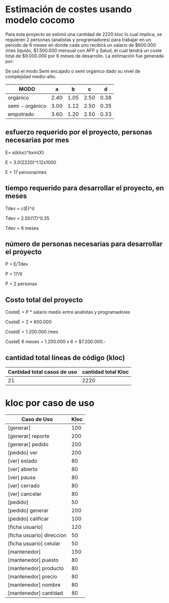 # Estimación de costes usando modelo cocomo

Para este proyecto se estimó una cantidad de 2220 kloc lo cual implica, se requieren 2 personas (analistas y programadores) para trabajar en un periodo de 6 meses en donde cada uno recibirá un salario de $600.000 /mes líquido, $1.500.000 mensual con AFP y Salud, el cual tendrá un coste total de $9.000.000 por 6 meses de desarrollo. La estimación fue generada por:

Se usó el modo Semi encajado o semi orgánico dado su nivel de complejidad medio-alto.

MODO | a | b | c | d 
-----|---|---|---|---
orgánico | 2.40 | 1.05 | 2.50 | 0.38 
semi - orgánico | 3.00 | 1.12 | 2.50 | 0.35
empotrado | 3.60 | 1.20 | 2.50 | 0.33

## esfuerzo requerido por el proyecto, personas necesarias por mes

E= a(kloc)^bxm(X)

E = 3.0(2220)^1.12x1000

E = 17 persona/mes

## tiempo requerido para desarrollar el proyecto, en meses

Tdev = c(E)^d

Tdev = 2.50(17)^0.35

Tdev = 6 meses

## número de personas necesarias para desarrollar el proyecto

P = E/Tdev

P = 17/6

P = 2 personas

## Costo total del proyecto

CosteE = P * salario medio entre analistas y programadores

CosteE = 2 * 600.000

CosteE = 1.200.000 /mes

CosteE 6 meses = 1.200.000 x 6 = $7.200.000.-

## cantidad total líneas de código (kloc)


Cantidad total casos de uso | cantidad total Kloc
--------------------------- | -------------------
21             | 2220

# kloc por caso de uso

Caso de Uso | Kloc
----------- | ------------
[generar]      |  100
[generar] reporte     | 200  
[generar] pedido      |  200
[pedido] ver         |  200
[ver] estado      |  80
[ver] abierto     |  80
[ver] pausa       |  80
[ver] cerrado     |  80
[ver] cancelar     |  80
[pedido]      |  50
[pedido] generar     |  200
[pedido] calificar   |  100
[ficha usuario] |  120
[ficha usuario] direccion   | 50
[ficha usuario] celular     | 50
[mantenedor] | 150
[mantenedor] puesto      | 80
[mantenedor] producto    | 80
[mantenedor] precio      | 80
[mantenedor] nombre      | 80
[mantenedor] cantidad    | 80


